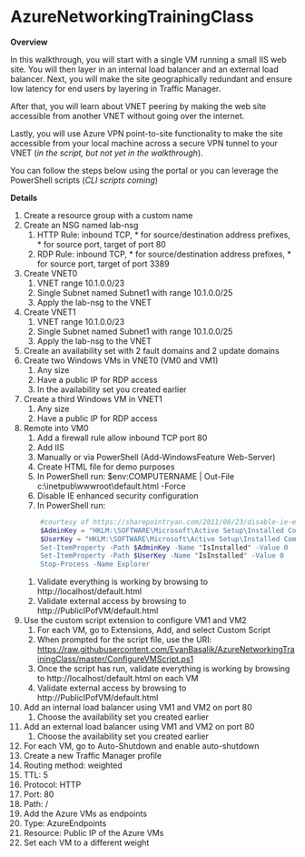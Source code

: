 # AzureNetworkingTrainingClass

**Overview**

In this walkthrough, you will start with a single VM running a small IIS web site. You will then layer in an internal load balancer and an external load balancer. Next, you will make the site geographically redundant and ensure low latency for end users by layering in Traffic Manager.

After that, you will learn about VNET peering by making the web site accessible from another VNET without going over the internet.

Lastly, you will use Azure VPN point-to-site functionality to make the site accessible from your local machine across a secure VPN tunnel to your VNET (*in the script, but not yet in the walkthrough*).

You can follow the steps below using the portal or you can leverage the PowerShell scripts (*CLI scripts coming*)

**Details**
1. Create a resource group with a custom name
1. Create an NSG named lab-nsg
   1. HTTP Rule: inbound TCP, * for source/destination address prefixes, * for source port, target of port 80
   1. RDP Rule: inbound TCP, * for source/destination address prefixes, * for source port, target of port 3389
1. Create VNET0
   1. VNET range 10.1.0.0/23
   1. Single Subnet named Subnet1 with range 10.1.0.0/25
   1. Apply the lab-nsg to the VNET
1. Create VNET1
   1. VNET range 10.1.0.0/23
   1. Single Subnet named Subnet1 with range 10.1.0.0/25
   1. Apply the lab-nsg to the VNET
1. Create an availability set with 2 fault domains and 2 update domains
1. Create two Windows VMs in VNET0 (VM0 and VM1)
   1. Any size
   1. Have a public IP for RDP access
   1. In the availability set you created earlier
1. Create a third Windows VM in VNET1
   1. Any size
   1. Have a public IP for RDP access
1. Remote into VM0
   1. Add a firewall rule allow inbound TCP port 80
   1. Add IIS
     1. Manually or via PowerShell (Add-WindowsFeature Web-Server)
   1. Create HTML file for demo purposes
     1. In PowerShell run: $env:COMPUTERNAME | Out-File c:\inetpub\wwwroot\default.html -Force
   1. Disable IE enhanced security configuration
     1. In PowerShell run:
     ```PowerShell
         #courtesy of https://sharepointryan.com/2011/06/23/disable-ie-enhanced-security-configuration-esc-using-powershell/
         $AdminKey = "HKLM:\SOFTWARE\Microsoft\Active Setup\Installed Components\{A509B1A7-37EF-4b3f-8CFC-4F3A74704073}"
         $UserKey = "HKLM:\SOFTWARE\Microsoft\Active Setup\Installed Components\{A509B1A8-37EF-4b3f-8CFC-4F3A74704073}
         Set-ItemProperty -Path $AdminKey -Name "IsInstalled" -Value 0
         Set-ItemProperty -Path $UserKey -Name "IsInstalled" -Value 0
         Stop-Process -Name Explorer
     ``` 
   1. Validate everything is working by browsing to http://localhost/default.html
   1. Validate external access by browsing to http://PublicIPofVM/default.html
1. Use the custom script extension to configure VM1 and VM2
   1. For each VM, go to Extensions, Add, and select Custom Script
   1. When prompted for the script file, use the URI: https://raw.githubusercontent.com/EvanBasalik/AzureNetworkingTrainingClass/master/ConfigureVMScript.ps1
   1. Once the script has run, validate everything is working by browsing to http://localhost/default.html on each VM
   1. Validate external access by browsing to http://PublicIPofVM/default.html
1. Add an internal load balancer using VM1 and VM2 on port 80
   1. Choose the availability set you created earlier
1. Add an external load balancer using VM1 and VM2 on port 80
   1. Choose the availability set you created earlier
1. For each VM, go to Auto-Shutdown and enable auto-shutdown
1. Create a new Traffic Manager profile
  1. Routing method: weighted
  1. TTL: 5
  1. Protocol: HTTP
  1. Port: 80
  1. Path: /
1. Add the Azure VMs as endpoints
  1. Type: AzureEndpoints
  1. Resource: Public IP of the Azure VMs
  1. Set each VM to a different weight
 
   
